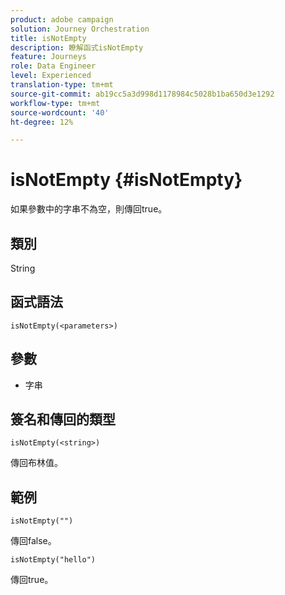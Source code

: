 ```yaml
---
product: adobe campaign
solution: Journey Orchestration
title: isNotEmpty
description: 瞭解函式isNotEmpty
feature: Journeys
role: Data Engineer
level: Experienced
translation-type: tm+mt
source-git-commit: ab19cc5a3d998d1178984c5028b1ba650d3e1292
workflow-type: tm+mt
source-wordcount: '40'
ht-degree: 12%

---
```



# isNotEmpty {#isNotEmpty}

如果參數中的字串不為空，則傳回true。

## 類別

String

## 函式語法

`isNotEmpty(<parameters>)`

## 參數

* 字串

## 簽名和傳回的類型

`isNotEmpty(<string>)`

傳回布林值。

## 範例

`isNotEmpty("")`

傳回false。

`isNotEmpty("hello")`

傳回true。
